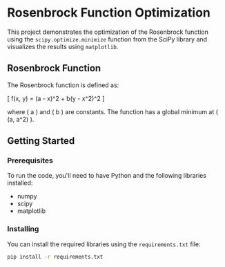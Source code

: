 # Rosenbrock Function Optimization

This project demonstrates the optimization of the Rosenbrock function using the `scipy.optimize.minimize` function from the SciPy library and visualizes the results using `matplotlib`.

## Rosenbrock Function

The Rosenbrock function is defined as:

\[ f(x, y) = (a - x)^2 + b(y - x^2)^2 \]

where \( a \) and \( b \) are constants. The function has a global minimum at \( (a, a^2) \).

## Getting Started

### Prerequisites

To run the code, you'll need to have Python and the following libraries installed:

- numpy
- scipy
- matplotlib

### Installing

You can install the required libraries using the `requirements.txt` file:

```bash
pip install -r requirements.txt

